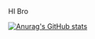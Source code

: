 HI Bro

[![Anurag's GitHub stats](https://github-readme-stats.vercel.app/api?username=Godiez1)](https://github.com/anuraghazra/github-readme-stats)
